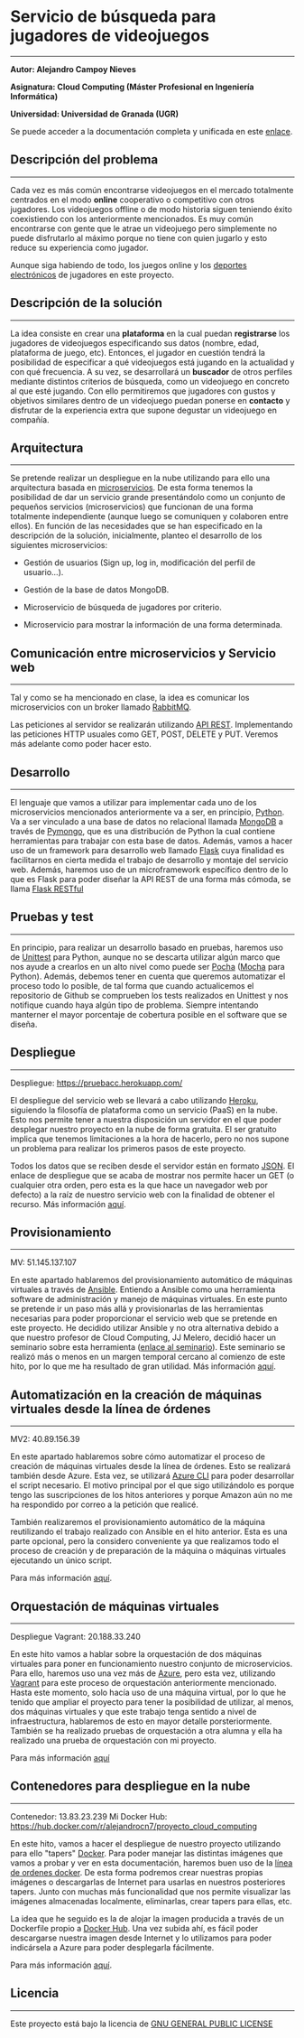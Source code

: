 # Servicio de búsqueda para jugadores de videojuegos

---

**Autor: Alejandro Campoy Nieves**

**Asignatura: Cloud Computing (Máster Profesional en Ingeniería Informática)**

**Universidad: Universidad de Granada (UGR)**

Se puede acceder a la documentación completa y unificada en este [enlace](https://alejandrocn7.github.io/Proyecto-Cloud-Computing/).

## Descripción del problema

---

Cada vez es más común encontrarse videojuegos en el mercado totalmente centrados
en el modo **online** cooperativo o competitivo con otros jugadores. Los videojuegos
offline o de modo historia siguen teniendo éxito coexistiendo con los
anteriormente mencionados. Es muy común encontrarse con gente que le atrae un
videojuego pero simplemente no puede disfrutarlo al máximo porque no tiene con
quien jugarlo y esto reduce su experiencia como jugador.

Aunque siga habiendo de todo, los juegos online y los [deportes
electrónicos](https://es.wikipedia.org/wiki/Deportes_electr%C3%B3nicos) de jugadores en este
proyecto.

## Descripción de la solución

---

La idea consiste en crear una **plataforma** en la cual puedan **registrarse** los
jugadores de videojuegos especificando sus datos (nombre, edad, plataforma de juego, etc).
Entonces, el jugador en cuestión tendrá la posibilidad de especificar a qué videojuegos
está jugando en la actualidad y con qué frecuencia. A su vez, se desarrollará un
**buscador** de otros perfiles mediante distintos criterios de búsqueda, como un
videojuego en concreto al que esté jugando. Con ello permitiremos que jugadores
con gustos y objetivos similares dentro de un videojuego puedan ponerse en **contacto**
y disfrutar de la experiencia extra que supone degustar un videojuego en compañía.

## Arquitectura

---

Se pretende realizar un despliegue en la nube utilizando para ello una arquitectura basada en
[microservicios](https://www.redhat.com/es/topics/microservices). De esta forma tenemos la posibilidad de dar un servicio grande
presentándolo como un conjunto de pequeños servicios (microservicios) que funcionan
de una forma totalmente independiente (aunque luego se comuniquen y colaboren entre ellos). En función de las necesidades que se han especificado en la descripción de la solución, inicialmente, planteo el desarrollo de los siguientes microservicios:

- Gestión de usuarios (Sign up, log in, modificación del perfil de usuario...).

- Gestión de la base de datos MongoDB.

- Microservicio de búsqueda de jugadores por criterio.

- Microservicio para mostrar la información de una forma determinada.

## Comunicación entre microservicios y Servicio web

---

Tal y como se ha mencionado en clase, la idea es comunicar los microservicios con un broker llamado [RabbitMQ](https://www.rabbitmq.com/).

Las peticiones al servidor se realizarán utilizando [API REST](https://bbvaopen4u.com/es/actualidad/api-rest-que-es-y-cuales-son-sus-ventajas-en-el-desarrollo-de-proyectos). Implementando las peticiones HTTP usuales como GET, POST, DELETE y PUT. Veremos más adelante como poder hacer esto.

## Desarrollo

---

El lenguaje que vamos a utilizar para implementar cada uno de los microservicios mencionados anteriormente va a ser, en principio, [Python](https://www.python.org/). Va a ser vinculado a una base de datos no relacional llamada [MongoDB](https://www.mongodb.com/es) a través de [Pymongo](https://api.mongodb.com/python/current/), que es una distribución de Python la cual contiene herramientas para trabajar con esta base de datos. Además, vamos a hacer uso de un framework para desarrollo web llamado [Flask](http://flask.pocoo.org/) cuya finalidad es facilitarnos en cierta medida el trabajo de desarrollo y montaje del servicio web. Además, haremos uso de un microframework específico dentro de lo que es Flask para poder diseñar la API REST de una forma más cómoda, se llama [Flask RESTful](https://flask-restful.readthedocs.io/en/latest/)

## Pruebas y test

---

En principio, para realizar un desarrollo basado en pruebas, haremos uso de [Unittest](https://docs.python.org/3/library/unittest.html) para Python, aunque no se descarta utilizar algún marco que nos ayude a crearlos en un alto nivel como puede ser [Pocha](https://github.com/rlgomes/pocha) ([Mocha](https://mochajs.org/) para Python). Además, debemos tener en cuenta que queremos automatizar el proceso todo lo posible, de tal forma que cuando actualicemos el repositorio de Github se comprueben los tests realizados en Unittest y nos notifique cuando haya algún tipo de problema. Siempre intentando manterner el mayor porcentaje de cobertura posible en el software que se diseña.

## Despliegue

---
Despliegue: https://pruebacc.herokuapp.com/

El despliegue del servicio web se llevará a cabo utilizando [Heroku](https://devcenter.heroku.com/), siguiendo la filosofía de plataforma como un servicio (PaaS) en la nube. Esto nos permite tener a nuestra disposición un servidor en el que poder desplegar nuestro proyecto en la nube de forma gratuita. El ser gratuito implica que tenemos limitaciones a la hora de hacerlo, pero no nos supone un problema para realizar los primeros pasos de este proyecto.

Todos los datos que se reciben desde el servidor están en formato [JSON](https://es.wikipedia.org/wiki/JSON). El enlace de despliegue que se acaba de mostrar nos permite hacer un GET (o cualquier otra orden, pero esta es la que hace un navegador web por defecto) a la raíz de nuestro servicio web con la finalidad de obtener el recurso. Más información [aquí](https://github.com/AlejandroCN7/Proyecto-Cloud-Computing/blob/master/docs/Despliegue.md).


## Provisionamiento

---
MV: 51.145.137.107

En este apartado hablaremos del provisionamiento automático de máquinas virtuales a través de [Ansible](https://www.ansible.com/). Entiendo a Ansible como una herramienta software de administración y manejo de máquinas virtuales. En este punto se pretende ir un paso más allá y provisionarlas de las herramientas necesarias para poder proporcionar el servicio web que se pretende en este proyecto. He decidido utilizar Ansible y no otra alternativa debido a que nuestro profesor de Cloud Computing, JJ Melero, decidió hacer un seminario sobre esta herramienta ([enlace al seminario](https://www.youtube.com/watch?v=gFd9aj78_SM&t=1277s)). Este seminario se realizó más o menos en un margen temporal cercano al comienzo de este hito, por lo que me ha resultado de gran utilidad. Más información [aquí](https://github.com/AlejandroCN7/Proyecto-Cloud-Computing/blob/master/docs/provisionamiento.md).

## Automatización en la creación de máquinas virtuales desde la línea de órdenes

---
MV2: 40.89.156.39

En este apartado hablaremos sobre cómo automatizar el proceso de creación de máquinas virtuales desde la línea de órdenes. Esto se realizará también desde Azure. Esta vez, se utilizará [Azure CLI](https://docs.microsoft.com/es-es/cli/azure/install-azure-cli-apt?view=azure-cli-latest) para poder desarrollar el script necesario. El motivo principal por el que sigo utilizándolo es porque tengo las suscripciones de los hitos anteriores y porque Amazon aún no me ha respondido por correo a la petición que realicé.

También realizaremos el provisionamiento automático de la máquina reutilizando el trabajo realizado con Ansible en el hito anterior. Esta es una parte opcional, pero la considero conveniente ya que realizamos todo el proceso de creación y de preparación de la máquina o máquinas virtuales ejecutando un único script.

Para más información [aquí](https://github.com/AlejandroCN7/Proyecto-Cloud-Computing/blob/master/docs/automatizaci%C3%B3n.md).

## Orquestación de máquinas virtuales

---
Despliegue Vagrant: 20.188.33.240

En este hito vamos a hablar sobre la orquestación de dos máquinas virtuales para poner en funcionamiento nuestro conjunto de microservicios. Para ello, haremos uso una vez más de [Azure](https://azure.microsoft.com/es-es/), pero esta vez, utilizando [Vagrant](https://www.vagrantup.com/) para este proceso de orquestación anteriormente mencionado. Hasta este momento, solo hacía uso de una máquina virtual, por lo que he tenido que ampliar el proyecto para tener la posibilidad de utilizar, al menos, dos máquinas virtuales y que este trabajo tenga sentido a nivel de infraestructura, hablaremos de esto en mayor detalle porsteriormente. También se ha realizado pruebas de orquestación a otra alumna y ella ha realizado una prueba de orquestación con mi proyecto.

Para más información [aquí](https://github.com/AlejandroCN7/Proyecto-Cloud-Computing/blob/master/docs/orquestaci%C3%B3n.md)

## Contenedores para despliegue en la nube

---
Contenedor: 13.83.23.239
Mi Docker Hub: https://hub.docker.com/r/alejandrocn7/proyecto_cloud_computing

En este hito, vamos a hacer el despliegue de nuestro proyecto utilizando para ello "tapers" [Docker](https://www.docker.com/). Para poder manejar las distintas imágenes que vamos a probar y ver en esta documentación, haremos buen uso de la [línea de ordenes docker](https://docs.docker.com/engine/reference/commandline/cli/). De esta forma podremos crear nuestras propias imágenes o descargarlas de Internet para usarlas en nuestros posteriores tapers. Junto con muchas más funcionalidad que nos permite visualizar las imágenes almacenadas localmente, eliminarlas, crear tapers para ellas, etc.

La idea que he seguido es la de alojar la imagen producida a través de un Dockerfile propio a [Docker Hub](https://hub.docker.com/). Una vez subida ahí, es fácil poder descargarse nuestra imagen desde Internet y lo utilizamos para poder indicársela a Azure para poder desplegarla fácilmente. 

Para más información [aquí](https://github.com/AlejandroCN7/Proyecto-Cloud-Computing/blob/master/docs/docker.md).

## Licencia

---

Este proyecto está bajo la licencia de [GNU GENERAL PUBLIC LICENSE](https://es.wikipedia.org/wiki/GNU_General_Public_License)
